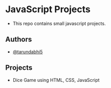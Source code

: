 # JavaScript Projects
- This repo contains small javascript projects.

## Authors
- [@tarundabhi5](https://github.com/tarundabhi5)
  
## Projects
- Dice Game using HTML, CSS, JavaScript
